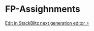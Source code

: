 # FP-Assighnments

[Edit in StackBlitz next generation editor ⚡️](https://stackblitz.com/~/github.com/sanjayxzz/FP-Assighnments)